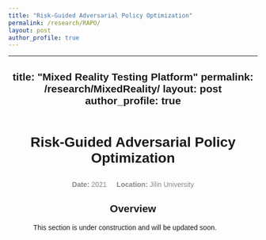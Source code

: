 ```yaml
---
title: "Risk-Guided Adversarial Policy Optimization"
permalink: /research/RAPO/
layout: post
author_profile: true
---
```

---
title: "Mixed Reality Testing Platform"
permalink: /research/MixedReality/
layout: post
author_profile: true
---

<style>
body {
  width: 90%;
  margin: 0 auto;
  font-family: Arial, sans-serif;
}

h1, h2, h3, h4 {
  text-align: center;
}

.content {
  display: flex;
  justify-content: center;
  flex-direction: column;
  align-items: center;
}

.content p {
  text-align: justify;
  width: 80%;
  margin: 0 auto;
}

.date-location {
  display: flex;
  justify-content: center;
  align-items: center;
  font-size: 14px;
  color: #888;
  margin-top: 10px;
}

.date-location .date,
.date-location .location {
  margin: 0 10px;
}
</style>

<div class="content">
  <h1>Risk-Guided Adversarial Policy Optimization</h1>

  <div class="date-location">
    <div class="date"><strong>Date:</strong> 2021</div>
    <div class="location"><strong>Location:</strong> Jilin University</div>
  </div>

  <h2>Overview</h2>
  <p>This section is under construction and will be updated soon. </p>
</div>






